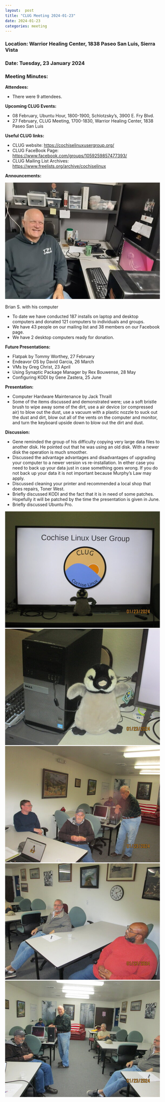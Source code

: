 ```yaml
---
layout:  post
title: "CLUG Meeting 2024-01-23"
date: 2024-01-23
categories: meeting
---
```


### Location: Warrior Healing Center, 1838 Paseo San Luis, Sierra Vista

### Date: Tuesday, 23 January 2024
### Meeting Minutes:

**Attendees:** 
 * There were 9 attendees.

**Upcoming CLUG Events:**
 * 08 February, Ubuntu Hour, 1800-1900, Schlotzsky’s, 3900 E. Fry Blvd.
 * 27 February, CLUG Meeting, 1700-1830, Warrior Healing Center, 1838 Paseo San Luis

**Useful CLUG links:**
 * CLUG website:  https://cochiselinuxusergroup.org/
 * CLUG FaceBook Page:  https://www.facebook.com/groups/1059259857477393/
 * CLUG Mailing List Archives:  https://www.freelists.org/archive/cochiselinux

**Announcements:**

![alt text](https://raw.githubusercontent.com/CochiseLinuxUsersGroup/CochiseLinuxUsersGroup.github.io/master/images2/rsz_brian_stough_and_his_computer.jpg)

Brian S. with his computer

 * To date we have conducted 187 installs on laptop and desktop computers and donated 121 computers to individuals and groups.
 * We have 43 people on our mailing list and 38 members on our Facebook page.
 * We have 2 desktop computers ready for donation.

**Future Presentations:**
 * Flatpak by Tommy Worthey, 27 February
 * Endeavor OS by David Garcia, 26 March
 * VMs by Greg Christ, 23 April
 * Using Synaptic Package Manager by Rex Bouwense, 28 May
 * Configuring KODI by Gene Zastera, 25 June

**Presentation:**
 * Computer Hardware Maintenance by Jack Thraill
 * Some of the items discussed and demonstrated were; use a soft bristle brush to wipe away some of the dirt, use a air device (or compressed air) to blow out the dust, use a vacuum with a plastic nozzle to suck out the dust and dirt, blow out all of the vents on the computer and monitor, and turn the keyboard upside down to blow out the dirt and dust.

**Discussion:**
 * Gene reminded the group of his difficulty copying very large data files to another disk.  He pointed out that he was using an old disk.  With a newer disk the operation is much smoother.
 * Discussed the advantage advantages and disadvantages of upgrading your computer to a newer version vs re-installation.  In either case you need to back up your data just in case something goes wrong.  If you do not back up your data it is not important because Murphy’s Law may apply.
 * Discussed cleaning your printer and recommended a local shop that does repairs, Toner West.
 * Briefly discussed KODI and the fact that it is in need of some patches. Hopefully it will be patched by the time the presentation is given in June.
 * Briefly discussed Ubuntu Pro.


![alt text](https://raw.githubusercontent.com/CochiseLinuxUsersGroup/CochiseLinuxUsersGroup.github.io/master/images2/rsz_clug_mtg_2024-01-23_1.jpg)
![alt text](https://raw.githubusercontent.com/CochiseLinuxUsersGroup/CochiseLinuxUsersGroup.github.io/master/images2/rsz_clug_mtg_2024-01-23_2.jpg)
![alt text](https://raw.githubusercontent.com/CochiseLinuxUsersGroup/CochiseLinuxUsersGroup.github.io/master/images2/rsz_clug_mtg_2024-01-23_3.jpg)
![alt text](https://raw.githubusercontent.com/CochiseLinuxUsersGroup/CochiseLinuxUsersGroup.github.io/master/images2/rsz_clug_mtg_2024-01-23_4.jpg)
![alt text](https://raw.githubusercontent.com/CochiseLinuxUsersGroup/CochiseLinuxUsersGroup.github.io/master/images2/rsz_clug_mtg_2024-01-23_5.jpg)
